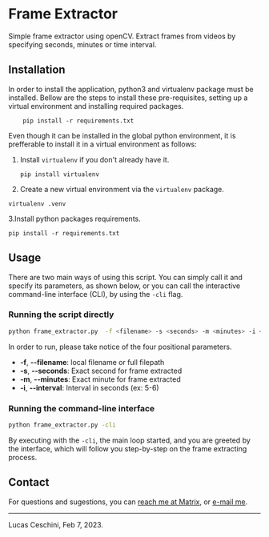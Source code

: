 # Frame Extractor

Simple frame extractor using openCV. Extract frames from videos by specifying seconds, minutes or time interval.

## Installation

In order to install the application, python3 and virtualenv package must be installed. Bellow are the steps to install these pre-requisites, setting up a virtual environment and installing required packages.

```python3
    pip install -r requirements.txt
```

Even though it can be installed in the global python environment, it is prefferable to install it in a virtual environment as follows:

1. Install ```virtualenv``` if you don't already have it.

    ```pip install virtualenv```

2. Create a new virtual environment via the ```virtualenv``` package.

```virtualenv .venv```

3.Install python packages requirements.

```pip install -r requirements.txt```

## Usage

There are two main ways of using this script. You can simply call it and specify its parameters, as shown below, or you can call the interactive command-line interface (CLI), by using the ```-cli``` flag.

### Running the script directly

```bash
python frame_extractor.py  -f <filename> -s <seconds> -m <minutes> -i <interval>
```

In order to run, please take notice of the four positional parameters.

* **-f**, **--filename**: local filename or full filepath
* **-s**, **--seconds**: Exact second for frame extracted
* **-m**, **--minutes**: Exact minute for frame extracted
* **-i**, **--interval**: Interval in seconds (ex: 5-6)

### Running the command-line interface

```bash
python frame_extractor.py -cli
```

By executing with the ```-cli```, the main loop started, and you are greeted by the interface, which will follow you step-by-step on the frame extracting process.

## Contact

For questions and sugestions, you can [reach me at Matrix](https://matrix.to/#/@groovy-lizzard:matrix.org), or [e-mail me](mailto:ceschini.lucas@gmail.com).
***

Lucas Ceschini, Feb 7, 2023.
